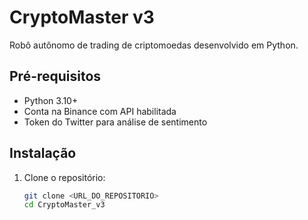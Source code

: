 # CryptoMaster v3

Robô autônomo de trading de criptomoedas desenvolvido em Python.

## Pré-requisitos
- Python 3.10+
- Conta na Binance com API habilitada
- Token do Twitter para análise de sentimento

## Instalação
1. Clone o repositório:
   ```bash
   git clone <URL_DO_REPOSITORIO>
   cd CryptoMaster_v3